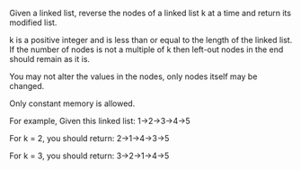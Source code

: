 
Given a linked list, reverse the nodes of a linked list k at a time and return its modified list.



k is a positive integer and is less than or equal to the length of the linked list. If the number of nodes is not a multiple of k then left-out nodes in the end should remain as it is.

You may not alter the values in the nodes, only nodes itself may be changed.

Only constant memory is allowed.


For example,
Given this linked list: 1->2->3->4->5



For k = 2, you should return: 2->1->4->3->5



For k = 3, you should return: 3->2->1->4->5
